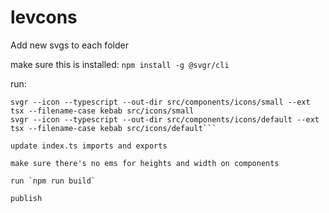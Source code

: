 # levcons

Add new svgs to each folder

make sure this is installed: 
`npm install -g @svgr/cli`

run: 
```svgr --icon --typescript --out-dir src/components/icons/micro --ext tsx --filename-case kebab src/icons/micro
svgr --icon --typescript --out-dir src/components/icons/small --ext tsx --filename-case kebab src/icons/small
svgr --icon --typescript --out-dir src/components/icons/default --ext tsx --filename-case kebab src/icons/default```

update index.ts imports and exports

make sure there's no ems for heights and width on components

run `npm run build` 

publish

